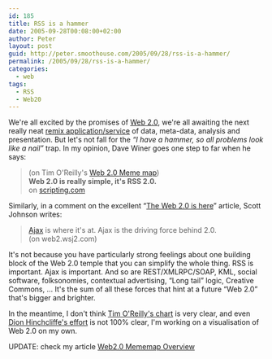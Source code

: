 ```yaml
---
id: 185
title: RSS is a hammer
date: 2005-09-28T00:08:00+02:00
author: Peter
layout: post
guid: http://peter.smoothouse.com/2005/09/28/rss-is-a-hammer/
permalink: /2005/09/28/rss-is-a-hammer/
categories:
  - web
tags:
  - RSS
  - Web20
---
```


We're all excited by the promises of [Web 2.0](https://en.wikipedia.org/wiki/Web_2.0), we're all awaiting the next really neat [remix application/service](https://www.economist.com/technology-quarterly/2005/09/17/mashing-the-web) of data, meta-data, analysis and presentation. But let's not fall for the _&#8220;I have a hammer, so all problems look like a nail&#8221;_ trap. In my opinion, Dave Winer goes one step to far when he says:

> (on Tim O'Reilly's [Web 2.0 Meme map](http://www.flickr.com/photos/36521959321@N01/44349798))  
> **Web 2.0 is really simple, it's RSS 2.0.**  
> on [scripting.com](https://scripting.com/2005/09/27.html#web20IsReallySimple)

Similarly, in a comment on the excellent &#8220;[The Web 2.0 is here](http://web2.wsj2.com/web2ishere.htm)&#8221; article, Scott Johnson writes:

> [Ajax](https://en.wikipedia.org/wiki/AJAX) is where it's at. Ajax is the driving force behind 2.0.  
> (on web2.wsj2.com)

It's not because you have particularly strong feelings about one building block of the Web 2.0 temple that you can simplify the whole thing. RSS is important. Ajax is important. And so are REST/XMLRPC/SOAP, KML, social software, folksonomies, contextual advertising, &#8220;Long tail&#8221; logic, Creative Commons, &#8230; It's the sum of all these forces that hint at a future &#8220;Web 2.0&#8221; that's bigger and brighter.

In the meantime, I don't think [Tim O'Reilly's chart](https://www.flickr.com/photos/36521959321@N01/44349798) is very clear, and even [Dion Hinchcliffe's effort](https://dionhinchcliffe.com/2006/01/10/a-timeless-way-of-building-software/) is not 100% clear, I'm working on a visualisation of Web 2.0 on my own.

UPDATE: check my article [Web2.0 Mememap Overview](https://blog.forret.com/2005/09/29/web-20-mememap-overview/)
